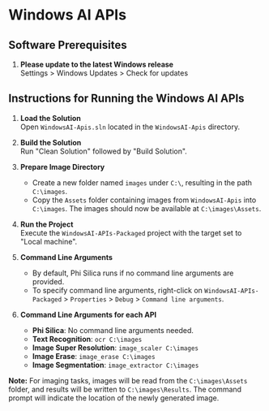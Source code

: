 # Windows AI APIs

## Software Prerequisites

1. **Please update to the latest Windows release**  
   Settings > Windows Updates > Check for updates

## Instructions for Running the Windows AI APIs

1. **Load the Solution**  
   Open `WindowsAI-Apis.sln` located in the `WindowsAI-Apis` directory.

2. **Build the Solution**  
   Run "Clean Solution" followed by "Build Solution".

3. **Prepare Image Directory**  
   - Create a new folder named `images` under `C:\`, resulting in the path `C:\images`.
   - Copy the `Assets` folder containing images from `WindowsAI-Apis` into `C:\images`. The images should now be available at `C:\images\Assets`.

4. **Run the Project**  
   Execute the `WindowsAI-APIs-Packaged` project with the target set to "Local machine".

5. **Command Line Arguments**  
   - By default, Phi Silica runs if no command line arguments are provided.
   - To specify command line arguments, right-click on `WindowsAI-APIs-Packaged` > `Properties` > `Debug` > `Command line arguments`.

6. **Command Line Arguments for each API**  
   - **Phi Silica**: No command line arguments needed.
   - **Text Recognition**: `ocr C:\images`
   - **Image Super Resolution**: `image_scaler C:\images`
   - **Image Erase**: `image_erase C:\images`
   - **Image Segmentation**: `image_extractor C:\images`

**Note:** For imaging tasks, images will be read from the `C:\images\Assets` folder, and results will be written to `C:\images\Results`. The command prompt will indicate the location of the newly generated image.

